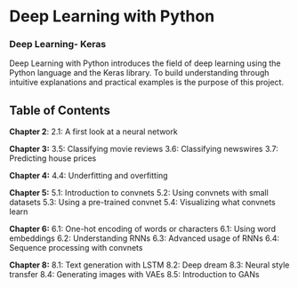 # Deep Learning with Python

### Deep Learning- Keras

Deep Learning with Python introduces the field of deep learning using the Python language and the Keras library.
To build understanding through intuitive explanations and practical examples is the purpose of this project.


## Table of Contents

**Chapter 2**:
2.1: A first look at a neural network

**Chapter 3:**
3.5: Classifying movie reviews
3.6: Classifying newswires
3.7: Predicting house prices

**Chapter 4:**
4.4: Underfitting and overfitting

**Chapter 5:**
5.1: Introduction to convnets
5.2: Using convnets with small datasets
5.3: Using a pre-trained convnet
5.4: Visualizing what convnets learn

**Chapter 6:**
6.1: One-hot encoding of words or characters
6.1: Using word embeddings
6.2: Understanding RNNs
6.3: Advanced usage of RNNs
6.4: Sequence processing with convnets

**Chapter 8:**
8.1: Text generation with LSTM
8.2: Deep dream
8.3: Neural style transfer
8.4: Generating images with VAEs
8.5: Introduction to GANs
